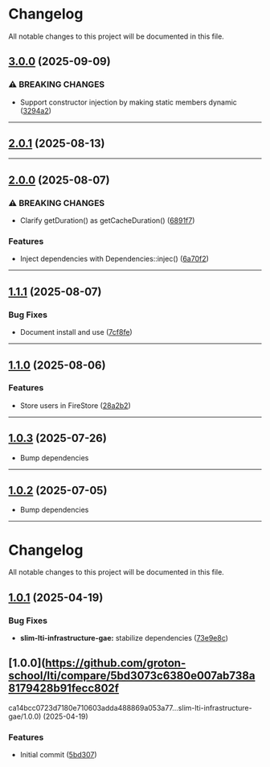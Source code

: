 <!--- BEGIN HEADER -->
# Changelog

All notable changes to this project will be documented in this file.
<!--- END HEADER -->

## [3.0.0](https://github.com/groton-school/slim-lti-infrastructure-gae/compare/v2.0.1...v3.0.0) (2025-09-09)

### ⚠ BREAKING CHANGES

* Support constructor injection by making static members dynamic ([3294a2](https://github.com/groton-school/slim-lti-infrastructure-gae/commit/3294a282163add95ec59aadedcd622fc02839908))


---

## [2.0.1](https://github.com/groton-school/slim-lti-infrastructure-gae/compare/v2.0.0...v2.0.1) (2025-08-13)


---

## [2.0.0](https://github.com/groton-school/slim-lti-infrastructure-gae/compare/v1.1.1...v2.0.0) (2025-08-07)

### ⚠ BREAKING CHANGES

* Clarify getDuration() as getCacheDuration() ([6891f7](https://github.com/groton-school/slim-lti-infrastructure-gae/commit/6891f74c19817991394b836c03354fb3686b6f3b))

### Features

* Inject dependencies with Dependencies::injec() ([6a70f2](https://github.com/groton-school/slim-lti-infrastructure-gae/commit/6a70f2dbfd6e1965ed8e2a7a89a460c610104843))


---

## [1.1.1](https://github.com/groton-school/slim-lti-infrastructure-gae/compare/v1.1.0...v1.1.1) (2025-08-07)

### Bug Fixes

* Document install and use ([7cf8fe](https://github.com/groton-school/slim-lti-infrastructure-gae/commit/7cf8fe8e9aa9a49ccc0edf104b86ac53302b50ed))


---

## [1.1.0](https://github.com/groton-school/slim-lti-infrastructure-gae/compare/v1.0.3...v1.1.0) (2025-08-06)

### Features

* Store users in FireStore ([28a2b2](https://github.com/groton-school/slim-lti-infrastructure-gae/commit/28a2b236e618fa28f8cc0350d159ac37c3570bb7))


---

## [1.0.3](https://github.com/groton-school/lti.slim-lti-infrastructure-gae/compare/v1.0.2...v1.0.3) (2025-07-26)

- Bump dependencies

---

## [1.0.2](https://github.com/groton-school/lti.slim-lti-infrastructure-gae/compare/v1.0.1...v1.0.2) (2025-07-05)

- Bump dependencies

---

# Changelog

All notable changes to this project will be documented in this file.

## [1.0.1](https://github.com/groton-school/lti/compare/slim-lti-infrastructure-gae/1.0.0...slim-lti-infrastructure-gae/1.0.1) (2025-04-19)

### Bug Fixes

- **slim-lti-infrastructure-gae:** stabilize dependencies ([73e9e8c](https://github.com/groton-school/lti/commit/73e9e8c8e8396333a441dad43c3cd59bdec3154e))

## [1.0.0](https://github.com/groton-school/lti/compare/5bd3073c6380e007ab738a8179428b91fecc802f

ca14bcc0723d7180e710603adda488869a053a77...slim-lti-infrastructure-gae/1.0.0) (2025-04-19)

### Features

- Initial commit ([5bd307](https://github.com/groton-school/lti/commit/5bd3073c6380e007ab738a8179428b91fecc802f))
